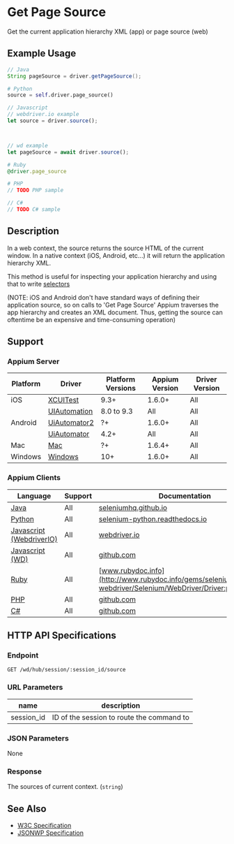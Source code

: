 # Get Page Source

Get the current application hierarchy XML (app) or page source (web)

## Example Usage

```java
// Java
String pageSource = driver.getPageSource();

```

```python
# Python
source = self.driver.page_source()

```

```javascript
// Javascript
// webdriver.io example
let source = driver.source();



// wd example
let pageSource = await driver.source();

```

```ruby
# Ruby
@driver.page_source

```

```php
# PHP
// TODO PHP sample

```

```csharp
// C#
// TODO C# sample

```

## Description

In a web context, the source returns the source HTML of the current window. In a native context (iOS, Android, etc...) it will return the application hierarchy XML.

This method is useful for inspecting your application hierarchy and using that to write [selectors](/docs/en/commands/element/find-element.md)

(NOTE: iOS and Android don't have standard ways of defining their application source, so on calls to 'Get Page Source' Appium traverses the app hierarchy and creates an XML document. Thus, getting the source can oftentime be an expensive and time-consuming operation)

## Support

### Appium Server

| Platform | Driver                                                   | Platform Versions | Appium Version | Driver Version |
| -------- | -------------------------------------------------------- | ----------------- | -------------- | -------------- |
| iOS      | [XCUITest](/docs/en/drivers/ios-xcuitest.md)             | 9.3+              | 1.6.0+         | All            |
|          | [UIAutomation](/docs/en/drivers/ios-uiautomation.md)     | 8.0 to 9.3        | All            | All            |
| Android  | [UiAutomator2](/docs/en/drivers/android-uiautomator2.md) | ?+                | 1.6.0+         | All            |
|          | [UiAutomator](/docs/en/drivers/android-uiautomator.md)   | 4.2+              | All            | All            |
| Mac      | [Mac](/docs/en/drivers/mac.md)                           | ?+                | 1.6.4+         | All            |
| Windows  | [Windows](/docs/en/drivers/windows.md)                   | 10+               | 1.6.0+         | All            |

### Appium Clients

| Language                                                             | Support | Documentation                                                                                                                               |
| -------------------------------------------------------------------- | ------- | ------------------------------------------------------------------------------------------------------------------------------------------- |
| [Java](https://github.com/appium/java-client/releases/latest)        | All     | [seleniumhq.github.io](https://seleniumhq.github.io/selenium/docs/api/java/org/openqa/selenium/remote/RemoteWebDriver.html#getPageSource--) |
| [Python](https://github.com/appium/python-client/releases/latest)    | All     | [selenium-python.readthedocs.io](http://selenium-python.readthedocs.io/api.html#selenium.webdriver.remote.webdriver.WebDriver.page_source)  |
| [Javascript (WebdriverIO)](http://webdriver.io/index.html)           | All     | [webdriver.io](http://webdriver.io/api/protocol/source.html)                                                                                |
| [Javascript (WD)](https://github.com/admc/wd/releases/latest)        | All     | [github.com](https://github.com/admc/wd/blob/master/lib/commands.js#L1808)                                                                  |
| [Ruby](https://github.com/appium/ruby_lib/releases/latest)           | All     | [www.rubydoc.info](http://www.rubydoc.info/gems/selenium-webdriver/Selenium/WebDriver/Driver:page_source)                                   |
| [PHP](https://github.com/appium/php-client/releases/latest)          | All     | [github.com](https://github.com/appium/php-client/)                                                                                         |
| [C#](https://github.com/appium/appium-dotnet-driver/releases/latest) | All     | [github.com](https://github.com/appium/appium-dotnet-driver/)                                                                               |

## HTTP API Specifications

### Endpoint

`GET /wd/hub/session/:session_id/source`

### URL Parameters

| name       | description                               |
| ---------- | ----------------------------------------- |
| session_id | ID of the session to route the command to |

### JSON Parameters

None

### Response

The sources of current context. (`string`)

## See Also

* [W3C Specification](https://www.w3.org/TR/webdriver/#dfn-get-page-source)
* [JSONWP Specification](https://github.com/SeleniumHQ/selenium/wiki/JsonWireProtocol#sessionsessionidsource)
